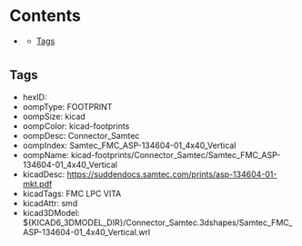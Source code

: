 



Contents
========

* [](#)
	* [Tags](#tags)

# 

## Tags

- hexID: 
- oompType: FOOTPRINT
- oompSize: kicad
- oompColor: kicad-footprints
- oompDesc: Connector_Samtec
- oompIndex: Samtec_FMC_ASP-134604-01_4x40_Vertical
- oompName: kicad-footprints/Connector_Samtec/Samtec_FMC_ASP-134604-01_4x40_Vertical
- kicadDesc: https://suddendocs.samtec.com/prints/asp-134604-01-mkt.pdf
- kicadTags: FMC LPC VITA
- kicadAttr: smd
- kicad3DModel: ${KICAD6_3DMODEL_DIR}/Connector_Samtec.3dshapes/Samtec_FMC_ASP-134604-01_4x40_Vertical.wrl
